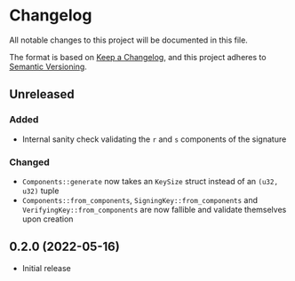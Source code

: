 # Changelog
All notable changes to this project will be documented in this file.

The format is based on [Keep a Changelog](https://keepachangelog.com/en/1.0.0/),
and this project adheres to [Semantic Versioning](https://semver.org/spec/v2.0.0.html).

## Unreleased

### Added

- Internal sanity check validating the `r` and `s` components of the signature

### Changed

- `Components::generate` now takes an `KeySize` struct instead of an `(u32, u32)` tuple
- `Components::from_components`, `SigningKey::from_components` and `VerifyingKey::from_components` are now fallible and validate themselves upon creation

## 0.2.0 (2022-05-16)
- Initial release
